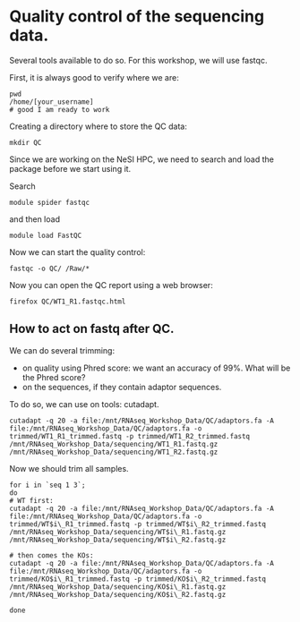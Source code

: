 # Quality control of the sequencing data.

Several tools available to do so. For this workshop, we will use fastqc.

First, it is always good to verify where we are:

```
pwd
/home/[your_username]
# good I am ready to work

```
Creating a directory where to store the QC data:

```
mkdir QC

```

Since we are working on the NeSI HPC, we need to search and load the package before we start using it.

Search
```
module spider fastqc
```

and then load 

```
module load FastQC
```

Now we can start the quality control:

```
fastqc -o QC/ /Raw/*

```

Now you can open the QC report using a web browser:

```
firefox QC/WT1_R1.fastqc.html
```


## How to act on fastq after QC.

We can do several trimming:

  * on quality using Phred score: we want an accuracy of 99%. What will be the Phred score?
  * on the sequences, if they contain adaptor sequences.

To do so, we can use on tools: cutadapt.

```
cutadapt -q 20 -a file:/mnt/RNAseq_Workshop_Data/QC/adaptors.fa -A file:/mnt/RNAseq_Workshop_Data/QC/adaptors.fa -o trimmed/WT1_R1_trimmed.fastq -p trimmed/WT1_R2_trimmed.fastq /mnt/RNAseq_Workshop_Data/sequencing/WT1_R1.fastq.gz /mnt/RNAseq_Workshop_Data/sequencing/WT1_R2.fastq.gz

```

Now we should trim all samples.

```
for i in `seq 1 3`; 
do
# WT first:
cutadapt -q 20 -a file:/mnt/RNAseq_Workshop_Data/QC/adaptors.fa -A file:/mnt/RNAseq_Workshop_Data/QC/adaptors.fa -o trimmed/WT$i\_R1_trimmed.fastq -p trimmed/WT$i\_R2_trimmed.fastq /mnt/RNAseq_Workshop_Data/sequencing/WT$i\_R1.fastq.gz /mnt/RNAseq_Workshop_Data/sequencing/WT$i\_R2.fastq.gz

# then comes the KOs:
cutadapt -q 20 -a file:/mnt/RNAseq_Workshop_Data/QC/adaptors.fa -A file:/mnt/RNAseq_Workshop_Data/QC/adaptors.fa -o trimmed/KO$i\_R1_trimmed.fastq -p trimmed/KO$i\_R2_trimmed.fastq /mnt/RNAseq_Workshop_Data/sequencing/KO$i\_R1.fastq.gz /mnt/RNAseq_Workshop_Data/sequencing/KO$i\_R2.fastq.gz

done
```
